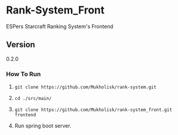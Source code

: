 # Rank-System_Front

ESPers Starcraft Ranking System's Frontend

## Version

0.2.0

### How To Run

1. ``git clone https://github.com/Mukholisk/rank-system.git``

2. ``cd ./src/main/``

3. ``git clone https://github.com/Mukholisk/rank-system_front.git frontend``

4. Run spring boot server.
